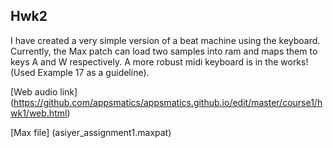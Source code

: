 ## Hwk2

I have created a very simple version of a beat machine using the keyboard. 
Currently, the Max patch can load two samples into ram and maps them to keys A and W respectively. 
A more robust midi keyboard is in the works! (Used Example 17 as a guideline).

[Web audio link] (https://github.com/appsmatics/appsmatics.github.io/edit/master/course1/hwk1/web.html)

[Max file] (asiyer_assignment1.maxpat)
